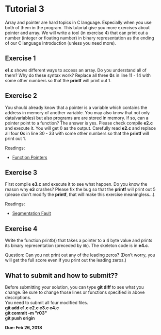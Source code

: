 Tutorial 3
==========

Array and pointer are hard topics in C language. Especially when you use both of them in the program. This tutorial give you more exercises about pointer and array. We will write a tool (in exercise 4) that can print out a number (integer or floating number) in binary representation as the ending of our C language introduction (unless you need more).

Exercise 1
----
**e1.c** shows different ways to access an array. Do you understand all of them? Why do these syntax work? Replace all three **0**s in line 11 - 14 with some other numbers so that the **printf** will print out 1.

Exercise 2
----
You should already know that a pointer is a variable which contains the address in memory of another variable. You may also know that not only data(variables) but also programs are are stored in memory. If so, can a pointer point to a function? The answer is yes. Please check compile **e2.c** and execute it. You will get 0 as the output. Carefully read **e2.c** and replace all four **0**s in line 30 - 33 with some other numbers so that the **printf** will print out 1.

Readings:
* [Function Pointers](https://en.wikipedia.org/wiki/Function_pointer)

Exercise 3
----
First compile **e3.c** and execute it to see what happen. Do you know the reason why **e3** crashes? Please fix the bug so that the **printf** will print out 5 (please don't modify the **printf**, that will make this exercise meaningless...).  

Readings:
* [Segmentation Fault](https://en.wikipedia.org/wiki/Segmentation_fault)

Exercise 4
-----
Write the function printb() that takes a pointer to a 4 byte value and prints its binary representation (preceded by `0b`). The skeleton code is in **e4.c**.  

Question: Can you not print out any of the leading zeros? (Don't worry, you will get the full score even if you print out the leading zeros.)


## What to submit and how to submit??
Before submitting your solution, you can type **git diff** to see what you change. Be sure to change those lines or functions specified in above descriptions.  
You need to submit all four modified files.  
**git add e1.c e2.c e3.c e4.c**  
**git commit -m "r03"**  
**git push origin**  

**Due: Feb 26, 2018**
